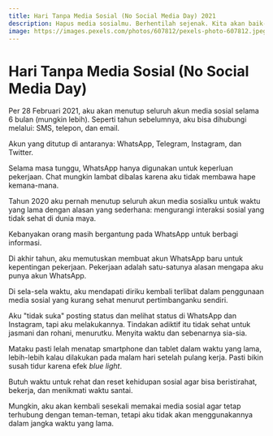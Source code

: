 ```yaml
---
title: Hari Tanpa Media Sosial (No Social Media Day) 2021
description: Hapus media sosialmu. Berhentilah sejenak. Kita akan baik-baik saja tanpa media sosial.
image: https://images.pexels.com/photos/607812/pexels-photo-607812.jpeg?auto=compress&cs=tinysrgb&h=128
---
```

# Hari Tanpa Media Sosial (No Social Media Day)

Per 28 Februari 2021, aku akan menutup seluruh akun media sosial selama 6 bulan (mungkin lebih). Seperti tahun sebelumnya, aku bisa dihubungi melalui: SMS, telepon, dan email.

Akun yang ditutup di antaranya: WhatsApp, Telegram, Instagram, dan Twitter.

Selama masa tunggu, WhatsApp hanya digunakan untuk keperluan pekerjaan. Chat mungkin lambat dibalas karena aku tidak membawa hape kemana-mana.

Tahun 2020 aku pernah menutup seluruh akun media sosialku untuk waktu yang lama dengan alasan yang sederhana: mengurangi interaksi sosial yang tidak sehat di dunia maya.

Kebanyakan orang masih bergantung pada WhatsApp untuk berbagi informasi.

Di akhir tahun, aku memutuskan membuat akun WhatsApp baru untuk kepentingan pekerjaan. Pekerjaan adalah satu-satunya alasan mengapa aku punya akun WhatsApp.

Di sela-sela waktu, aku mendapati diriku kembali terlibat dalam penggunaan media sosial yang kurang sehat menurut pertimbanganku sendiri.

Aku "tidak suka" posting status dan melihat status di WhatsApp dan Instagram, tapi aku melakukannya. Tindakan adiktif itu tidak sehat untuk jasmani dan rohani, menurutku. Menyita waktu dan sebenarnya sia-sia.

Mataku pasti lelah menatap smartphone dan tablet dalam waktu yang lama, lebih-lebih kalau dilakukan pada malam hari setelah pulang kerja. Pasti bikin susah tidur karena efek _blue light_.

Butuh waktu untuk rehat dan reset kehidupan sosial agar bisa beristirahat, bekerja, dan menikmati waktu santai.

Mungkin, aku akan kembali sesekali memakai media sosial agar tetap terhubung dengan teman-teman, tetapi aku tidak akan menggunakannya dalam jangka waktu yang lama.
